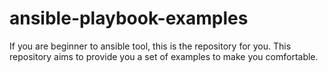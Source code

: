 # ansible-playbook-examples
If you are beginner to ansible tool, this is the repository for you. This repository aims to provide you a set of examples to make you comfortable.
